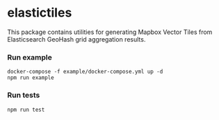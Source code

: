 # elastictiles

This package contains utilities for generating Mapbox Vector Tiles from Elasticsearch GeoHash grid aggregation results.

### Run example

```
docker-compose -f example/docker-compose.yml up -d
npm run example
```

### Run tests

```
npm run test
```
